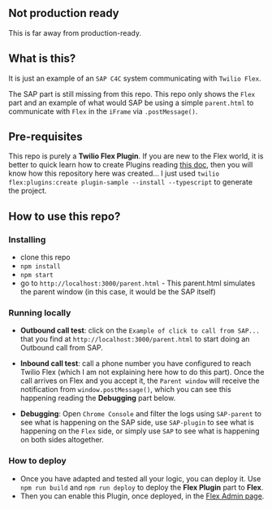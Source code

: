 ## Not production ready

This is far away from production-ready.

## What is this?

It is just an example of an `SAP C4C` system communicating with `Twilio Flex`.

The SAP part is still missing from this repo. This repo only shows the `Flex` part and an example of what would SAP be using a simple `parent.html` to communicate with `Flex` in the `iFrame` via `.postMessage()`.

## Pre-requisites

This repo is purely a **Twilio Flex Plugin**. If you are new to the Flex world, it is better to quick learn how to create Plugins reading [this doc](https://www.twilio.com/docs/flex/quickstart/getting-started-plugin), then you will know how this repository here was created... I just used `twilio flex:plugins:create plugin-sample --install --typescript` to generate the project.

## How to use this repo?

### Installing

- clone this repo
- `npm install`
- `npm start`
- go to `http://localhost:3000/parent.html` - This parent.html simulates the parent window (in this case, it would be the SAP itself)

### Running locally

- **Outbound call test**: click on the `Example of click to call from SAP...` that you find at `http://localhost:3000/parent.html` to start doing an Outbound call from SAP.

- **Inbound call test**: call a phone number you have configured to reach Twilio Flex (which I am not explaining here how to do this part). Once the call arrives on Flex and you accept it, the `Parent window` will receive the notification from `window.postMessage()`, which you can see this happening reading the **Debugging** part below.

- **Debugging**: Open `Chrome Console` and filter the logs using `SAP-parent` to see what is happening on the SAP side, use `SAP-plugin` to see what is happening on the `Flex` side, or simply use `SAP` to see what is happening on both sides altogether.

### How to deploy

- Once you have adapted and tested all your logic, you can deploy it. Use `npm run build` and `npm run deploy` to deploy the **Flex Plugin** part to **Flex**.
- Then you can enable this Plugin, once deployed, in the [Flex Admin page](https://flex.twilio.com/admin/plugins).
